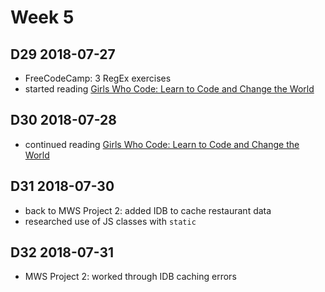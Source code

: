 # Week 5

## D29 2018-07-27

- FreeCodeCamp: 3 RegEx exercises
- started reading [Girls Who Code: Learn to Code and Change the World](https://www.goodreads.com/book/show/34117261-girls-who-code)

## D30 2018-07-28

- continued reading [Girls Who Code: Learn to Code and Change the World](https://www.goodreads.com/book/show/34117261-girls-who-code)

## D31 2018-07-30

- back to MWS Project 2: added IDB to cache restaurant data
- researched use of JS classes with `static`

## D32 2018-07-31

- MWS Project 2: worked through IDB caching errors
